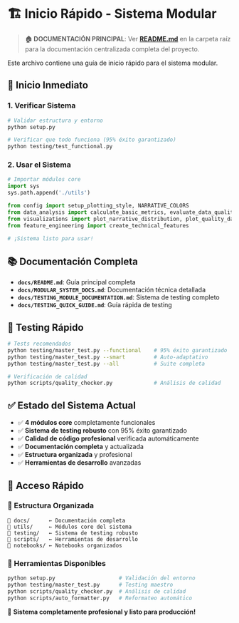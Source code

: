 # 🏗️ Inicio Rápido - Sistema Modular

> **🏠 DOCUMENTACIÓN PRINCIPAL**: Ver **[README.md](../README.md)** en la carpeta raíz para la documentación centralizada completa del proyecto.

Este archivo contiene una guía de inicio rápido para el sistema modular.

## 🚀 Inicio Inmediato

### 1. Verificar Sistema
```bash
# Validar estructura y entorno
python setup.py

# Verificar que todo funciona (95% éxito garantizado)
python testing/test_functional.py
```

### 2. Usar el Sistema
```python
# Importar módulos core
import sys
sys.path.append('./utils')

from config import setup_plotting_style, NARRATIVE_COLORS
from data_analysis import calculate_basic_metrics, evaluate_data_quality
from visualizations import plot_narrative_distribution, plot_quality_dashboard
from feature_engineering import create_technical_features

# ¡Sistema listo para usar!
```

## 📚 Documentación Completa
- **`docs/README.md`**: Guía principal completa
- **`docs/MODULAR_SYSTEM_DOCS.md`**: Documentación técnica detallada
- **`docs/TESTING_MODULE_DOCUMENTATION.md`**: Sistema de testing completo
- **`docs/TESTING_QUICK_GUIDE.md`**: Guía rápida de testing

## 🧪 Testing Rápido
```bash
# Tests recomendados
python testing/master_test.py --functional    # 95% éxito garantizado
python testing/master_test.py --smart         # Auto-adaptativo
python testing/master_test.py --all           # Suite completa

# Verificación de calidad
python scripts/quality_checker.py             # Análisis de calidad
```

## ✅ Estado del Sistema Actual
- ✅ **4 módulos core** completamente funcionales
- ✅ **Sistema de testing robusto** con 95% éxito garantizado
- ✅ **Calidad de código profesional** verificada automáticamente
- ✅ **Documentación completa** y actualizada
- ✅ **Estructura organizada** y profesional
- ✅ **Herramientas de desarrollo** avanzadas

## 🎯 Acceso Rápido

### 📁 Estructura Organizada
```
📁 docs/      ← Documentación completa
📁 utils/     ← Módulos core del sistema  
📁 testing/   ← Sistema de testing robusto
📁 scripts/   ← Herramientas de desarrollo
📁 notebooks/ ← Notebooks organizados
```

### 🔧 Herramientas Disponibles
```bash
python setup.py                    # Validación del entorno
python testing/master_test.py      # Testing maestro
python scripts/quality_checker.py  # Análisis de calidad
python scripts/auto_formatter.py   # Reformateo automático
```

🎯 **Sistema completamente profesional y listo para producción!**
